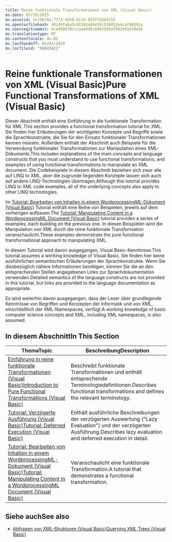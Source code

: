 ```yaml
---
title: Reine funktionale Transformationen von XML (Visual Basic)
ms.date: 07/20/2015
ms.assetid: 5e19b74a-7773-4b58-b110-953ffd364c55
ms.openlocfilehash: 48149faba1c41583ab4e50c539d52e4caf90592a
ms.sourcegitcommit: bce0586f0cccaae6d6cbd625d5a7b824d1d3de4b
ms.translationtype: MT
ms.contentlocale: de-DE
ms.lasthandoff: 04/02/2019
ms.locfileid: "58843421"
---
```

# <a name="pure-functional-transformations-of-xml-visual-basic"></a><span data-ttu-id="8a3d6-102">Reine funktionale Transformationen von XML (Visual Basic)</span><span class="sxs-lookup"><span data-stu-id="8a3d6-102">Pure Functional Transformations of XML (Visual Basic)</span></span>
<span data-ttu-id="8a3d6-103">Dieser Abschnitt enthält eine Einführung in die funktionale Transformation für XML.</span><span class="sxs-lookup"><span data-stu-id="8a3d6-103">This section provides a functional transformation tutorial for XML.</span></span> <span data-ttu-id="8a3d6-104">Sie finden hier Erläuterungen der wichtigsten Konzepte und Begriffe sowie die Sprachkonstrukte, die Sie für den Einsatz funktionaler Transformationen kennen müssen. Außerdem enthält der Abschnitt auch Beispiele für die Verwendung funktionaler Transformationen zur Manipulation eines XML-Dokuments.</span><span class="sxs-lookup"><span data-stu-id="8a3d6-104">This includes explanations of the main concepts and language constructs that you must understand to use functional transformations, and examples of using functional transformations to manipulate an XML document.</span></span> <span data-ttu-id="8a3d6-105">Die Codebeispiele in diesem Abschnitt beziehen sich zwar alle auf LINQ to XML, aber die zugrunde liegenden Konzepte lassen sich auch auf andere LINQ-Technologien übertragen.</span><span class="sxs-lookup"><span data-stu-id="8a3d6-105">Although this tutorial provides LINQ to XML code examples, all of the underlying concepts also apply to other LINQ technologies.</span></span>  
  
 <span data-ttu-id="8a3d6-106">Im [Tutorial: Bearbeiten von Inhalten in einem WordprocessingML-Dokument (Visual Basic)](../../../../visual-basic/programming-guide/concepts/linq/tutorial-manipulating-content-in-a-wordprocessingml-document.md) Tutorial enthält eine Reihe von Beispielen, jeweils auf dem vorherigen aufbauen.</span><span class="sxs-lookup"><span data-stu-id="8a3d6-106">The [Tutorial: Manipulating Content in a WordprocessingML Document (Visual Basic)](../../../../visual-basic/programming-guide/concepts/linq/tutorial-manipulating-content-in-a-wordprocessingml-document.md) tutorial provides a series of examples, each building on the previous one.</span></span> <span data-ttu-id="8a3d6-107">In diesen Beispielen wird die Manipulation von XML durch die reine funktionale Transformation veranschaulicht.</span><span class="sxs-lookup"><span data-stu-id="8a3d6-107">These examples demonstrate the pure functional transformational approach to manipulating XML.</span></span>  
  
 <span data-ttu-id="8a3d6-108">In diesem Tutorial wird davon ausgegangen, Visual Basic-Kenntnisse.</span><span class="sxs-lookup"><span data-stu-id="8a3d6-108">This tutorial assumes a working knowledge of Visual Basic.</span></span> <span data-ttu-id="8a3d6-109">Sie finden hier keine ausführlichen semantischen Erläuterungen der Sprachkonstrukte. Wenn Sie diesbezüglich nähere Informationen benötigen, können Sie die an den entsprechenden Stellen angegebenen Links zur Sprachdokumentation verwenden.</span><span class="sxs-lookup"><span data-stu-id="8a3d6-109">Detailed semantics of the language constructs are not provided in this tutorial, but links are provided to the language documentation as appropriate.</span></span>  
  
 <span data-ttu-id="8a3d6-110">Es wird weiterhin davon ausgegangen, dass der Leser über grundlegende Kenntnisse von Begriffen und Konzepten der Informatik und von XML, einschließlich der XML-Namespaces, verfügt.</span><span class="sxs-lookup"><span data-stu-id="8a3d6-110">A working knowledge of basic computer science concepts and XML, including XML namespaces, is also assumed.</span></span>  
  
## <a name="in-this-section"></a><span data-ttu-id="8a3d6-111">In diesem Abschnitt</span><span class="sxs-lookup"><span data-stu-id="8a3d6-111">In This Section</span></span>  
  
|<span data-ttu-id="8a3d6-112">Thema</span><span class="sxs-lookup"><span data-stu-id="8a3d6-112">Topic</span></span>|<span data-ttu-id="8a3d6-113">Beschreibung</span><span class="sxs-lookup"><span data-stu-id="8a3d6-113">Description</span></span>|  
|-----------|-----------------|  
|[<span data-ttu-id="8a3d6-114">Einführung in reine funktionale Transformationen (Visual Basic)</span><span class="sxs-lookup"><span data-stu-id="8a3d6-114">Introduction to Pure Functional Transformations (Visual Basic)</span></span>](../../../../visual-basic/programming-guide/concepts/linq/introduction-to-pure-functional-transformations.md)|<span data-ttu-id="8a3d6-115">Beschreibt funktionale Transformationen und enthält entsprechende Terminologiedefinitionen.</span><span class="sxs-lookup"><span data-stu-id="8a3d6-115">Describes functional transformations and defines the relevant terminology.</span></span>|  
|[<span data-ttu-id="8a3d6-116">Tutorial: Verzögerte Ausführung (Visual Basic)</span><span class="sxs-lookup"><span data-stu-id="8a3d6-116">Tutorial: Deferred Execution (Visual Basic)</span></span>](../../../../visual-basic/programming-guide/concepts/linq/tutorial-deferred-execution.md)|<span data-ttu-id="8a3d6-117">Enthält ausführliche Beschreibungen der verzögerten Auswertung ("Lazy Evaluation") und der verzögerten Ausführung.</span><span class="sxs-lookup"><span data-stu-id="8a3d6-117">Describes lazy evaluation and deferred execution in detail.</span></span>|  
|[<span data-ttu-id="8a3d6-118">Tutorial: Bearbeiten von Inhalten in einem WordprocessingML-Dokument (Visual Basic)</span><span class="sxs-lookup"><span data-stu-id="8a3d6-118">Tutorial: Manipulating Content in a WordprocessingML Document (Visual Basic)</span></span>](../../../../visual-basic/programming-guide/concepts/linq/tutorial-manipulating-content-in-a-wordprocessingml-document.md)|<span data-ttu-id="8a3d6-119">Veranschaulicht eine funktionale Transformation.</span><span class="sxs-lookup"><span data-stu-id="8a3d6-119">A tutorial that demonstrates a functional transformation.</span></span>|  
  
## <a name="see-also"></a><span data-ttu-id="8a3d6-120">Siehe auch</span><span class="sxs-lookup"><span data-stu-id="8a3d6-120">See also</span></span>

- [<span data-ttu-id="8a3d6-121">Abfragen von XML-Strukturen (Visual Basic)</span><span class="sxs-lookup"><span data-stu-id="8a3d6-121">Querying XML Trees (Visual Basic)</span></span>](../../../../visual-basic/programming-guide/concepts/linq/querying-xml-trees.md)
